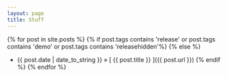 ```yaml
---
layout: page
title: Stuff
---
```


<!-- # Blog Posts -->

{% for post in site.posts %}
  {% if post.tags contains 'release' or post.tags contains 'demo' or post.tags contains 'releasehidden'%}
  {% else %}
  * {{ post.date | date_to_string }} &raquo; [ {{ post.title }} ]({{ post.url }})
  {% endif %}
{% endfor %}
